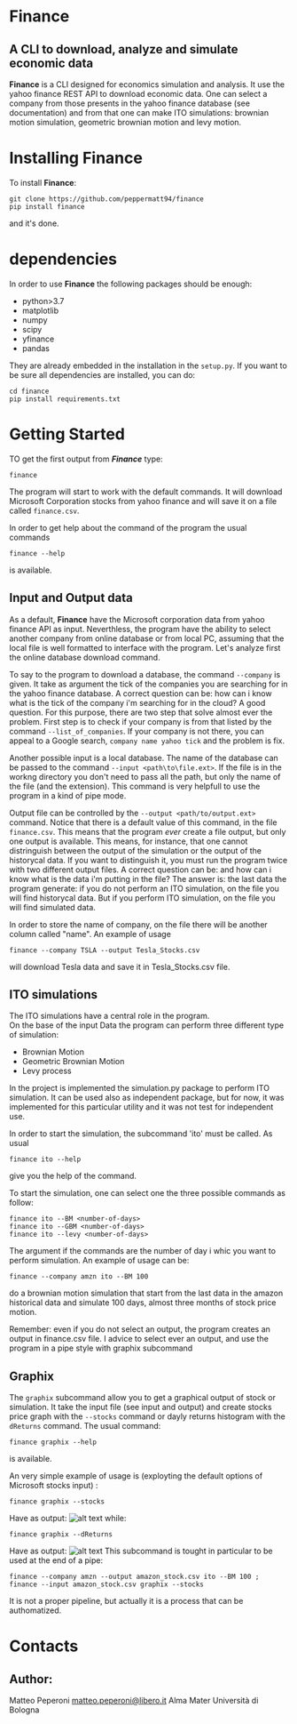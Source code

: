 # Finance
## A CLI to download, analyze and simulate economic data

**Finance** is a CLI designed for economics simulation and analysis.
It use the yahoo finance REST API to download economic data.
One can select a company from those presents in the yahoo finance database 
(see documentation) and from that one can make ITO simulations:
brownian motion simulation, geometric brownian motion and 
levy motion.



# Installing Finance

To install **Finance**:
```
git clone https://github.com/peppermatt94/finance
pip install finance
```
and it's done.

# dependencies

In order to use **Finance** the following packages should be enough:

* python>3.7
* matplotlib
* numpy
* scipy
* yfinance
* pandas

They are already embedded in the installation in the `setup.py`. If you want to be sure all dependencies are installed, you can
do:
```
cd finance
pip install requirements.txt
```
# Getting Started

TO get the first output from ***Finance***  type:
```
finance
```
The program will start to work with the default commands.
It will download Microsoft Corporation stocks from yahoo finance and 
will save it on a file called `finance.csv`.

In order to get help about the command of the program the usual commands
```
finance --help
```
is available.

## Input and Output data

As a default, **Finance** have the Microsoft corporation data from yahoo finance
API as input. Neverthless, the program have the ability to select another company
from online database or from local PC, assuming that the local file is well formatted to interface 
with the program. Let's analyze first the online database download command.

To say to the program to download a database, the command `--company` is given.
It take as argument the tick of the companies you are searching for in the yahoo finance
database. A correct question can be: how can i know what is the tick of the company i'm
searching for in the cloud? A good question. For this purpose, there are two step that solve
almost ever the problem. First step is to check if your company is from that listed by the 
command `--list_of_companies`. If your company is not there, you can appeal to a Google search, 
`company name yahoo tick` and the problem is fix. 

Another possible input is a local database. The name of the database can be passed
to the command `--input <path\to\file.ext>`. If the file is in the workng directory
you don't need to pass all the path, but only the name of the file (and the extension).
This command is very helpfull to use the program in a kind of pipe mode.

Output file can be controlled by the `--output <path/to/output.ext>` command. Notice that 
there is a default value of this command, in the file `finance.csv`. This means that the program
*ever* create a file output, but only one output is available. This means, for instance, that one
cannot distringuish between the output of the simulation or the output of the historycal data. If you
want to distinguish it, you must run the program twice with two different output files.
A correct question can be: and how can i know what is the data i'm putting in the file? The answer is: the last
data the program generate: if you do not perform an ITO simulation, on the file you will find historycal data. But if
you perform ITO simulation, on the file you will find simulated data. 

In order to store the name of company, on the file there will be another column called "name".
An example of usage
```
finance --company TSLA --output Tesla_Stocks.csv
```
will download Tesla data and save it in Tesla_Stocks.csv file. 

## ITO simulations

The ITO simulations have a central role in the program.  
On the base of the input Data the program can perform three different type of simulation:
* Brownian Motion
* Geometric Brownian Motion
* Levy process

In the project is implemented the simulation.py package to perform ITO simulation.
It can be used also as independent package, but for now, it was implemented for this
particular utility and it was not test for independent use.

In order to start the simulation, the subcommand 'ito' must be called.
As usual
```
finance ito --help
```
give you the help of the command.

To start the simulation, one can select one the three possible commands as follow:
```
finance ito --BM <number-of-days>
finance ito --GBM <number-of-days>
finance ito --levy <number-of-days>
```
The argument if the commands are the number of day i whic you want to perform simulation.
An example of usage can be:
```
finance --company amzn ito --BM 100
```
do a brownian motion simulation that start from the last data 
in the amazon historical data and simulate 100 days, almost three
months of stock price motion. 

Remember: even if you do not select an output, the program creates an output in finance.csv file.
I advice to select ever an output, and use the program in a pipe style with graphix subcommand

## Graphix

The `graphix` subcommand allow you to get a graphical output of stock or simulation. 
It take the input file (see input and output) and create stocks price graph with the
`--stocks` command or dayly returns histogram with the `dReturns` command.
The usual command: 
```
finance graphix --help
```
is available. 

An very simple example of usage is (exployting the default options of Microsoft stocks input) :
```
finance graphix --stocks
```
Have as output:
![alt text](https://github.com/peppermatt94/finance/blob/main/img/stocks.png)
while:
```
finance graphix --dReturns
```
Have as output:
![alt text](https://github.com/peppermatt94/finance/blob/main/img/dReturns.png)
This subcommand is tought in particular to be used at the end of a pipe:
```
finance --company amzn --output amazon_stock.csv ito --BM 100 ; finance --input amazon_stock.csv graphix --stocks
```
It is not a proper pipeline, but actually it is a process that can be authomatized.

# Contacts

## Author: 
Matteo Peperoni
matteo.peperoni@libero.it
Alma Mater Università di Bologna
